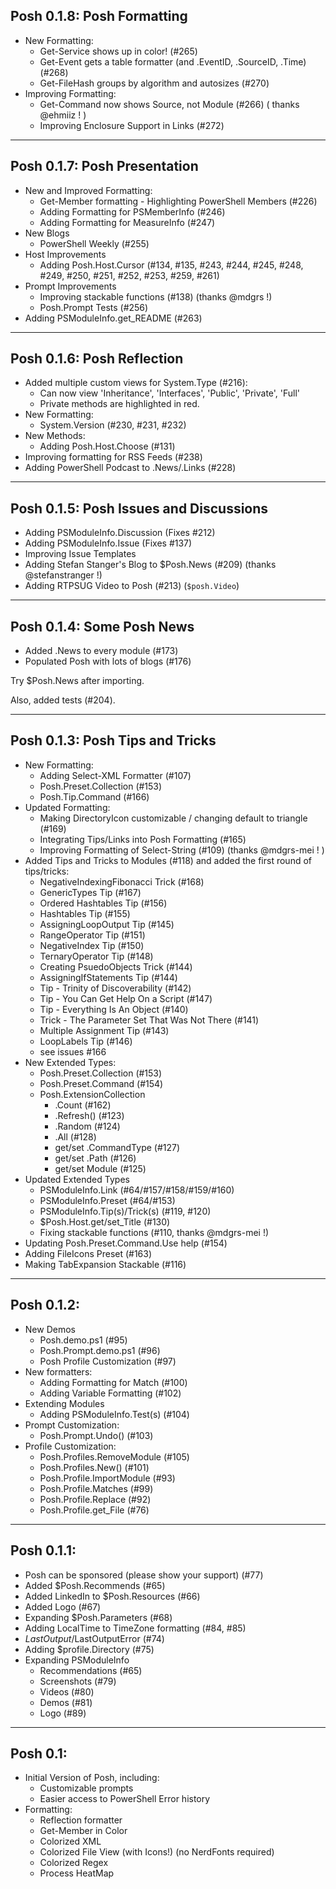 ## Posh 0.1.8: Posh Formatting

* New Formatting:
  * Get-Service shows up in color! (#265)
  * Get-Event gets a table formatter (and .EventID, .SourceID, .Time) (#268)
  * Get-FileHash groups by algorithm and autosizes (#270)
* Improving Formatting:
  * Get-Command now shows Source, not Module (#266) ( thanks @ehmiiz ! )
  * Improving Enclosure Support in Links (#272)

---

## Posh 0.1.7: Posh Presentation

* New and Improved Formatting:
  * Get-Member formatting - Highlighting PowerShell Members (#226)
  * Adding Formatting for PSMemberInfo (#246)
  * Adding Formatting for MeasureInfo (#247)
* New Blogs
  * PowerShell Weekly (#255)
* Host Improvements
  * Adding Posh.Host.Cursor (#134, #135, #243, #244, #245, #248, #249, #250, #251, #252, #253, #259, #261)
* Prompt Improvements
  * Improving stackable functions (#138) (thanks @mdgrs !)
  * Posh.Prompt Tests (#256)
* Adding PSModuleInfo.get_README (#263)

---

## Posh 0.1.6: Posh Reflection 

* Added multiple custom views for System.Type (#216):
  * Can now view 'Inheritance', 'Interfaces', 'Public', 'Private', 'Full'
  * Private methods are highlighted in red.
* New Formatting:
  * System.Version (#230, #231, #232)
* New Methods:
  * Adding Posh.Host.Choose (#131)
* Improving formatting for RSS Feeds (#238)
* Adding PowerShell Podcast to .News/.Links (#228)

---

## Posh 0.1.5: Posh Issues and Discussions

* Adding PSModuleInfo.Discussion (Fixes #212)
* Adding PSModuleInfo.Issue (Fixes #137)
* Improving Issue Templates
* Adding Stefan Stanger's Blog to $Posh.News (#209) (thanks @stefanstranger !)
* Adding RTPSUG Video to Posh (#213) (`$posh.Video`)

---

## Posh 0.1.4: Some Posh News

* Added .News to every module (#173)
* Populated Posh with lots of blogs (#176)

Try $Posh.News after importing.

Also, added tests (#204).

---

## Posh 0.1.3: Posh Tips and Tricks

* New Formatting:
  * Adding Select-XML Formatter (#107)
  * Posh.Preset.Collection (#153)
  * Posh.Tip.Command (#166)
* Updated Formatting:
  * Making DirectoryIcon customizable / changing default to triangle (#169)
  * Integrating Tips/Links into Posh Formatting (#165)
  * Improving Formatting of Select-String (#109) (thanks @mdgrs-mei ! )
* Added Tips and Tricks to Modules (#118) and added the first round of tips/tricks:
  * NegativeIndexingFibonacci Trick (#168)
  * GenericTypes Tip (#167)
  * Ordered Hashtables Tip (#156)
  * Hashtables Tip (#155)
  * AssigningLoopOutput Tip (#145)
  * RangeOperator Tip (#151)
  * NegativeIndex Tip (#150)
  * TernaryOperator Tip (#148)
  * Creating PsuedoObjects Trick (#144)
  * AssigningIfStatements Tip (#144)
  * Tip - Trinity of Discoverability (#142)
  * Tip - You Can Get Help On a Script (#147)
  * Tip - Everything Is An Object (#140)
  * Trick - The Parameter Set That Was Not There (#141)
  * Multiple Assignment Tip (#143)
  * LoopLabels Tip (#146)
  * see issues #166
* New Extended Types:
  * Posh.Preset.Collection (#153)
  * Posh.Preset.Command (#154)
  * Posh.ExtensionCollection
    * .Count (#162)
    * .Refresh() (#123)
    * .Random (#124)
    * .All (#128)
    * get/set .CommandType (#127)
    * get/set .Path (#126)
    * get/set Module (#125)
* Updated Extended Types
  * PSModuleInfo.Link (#64/#157/#158/#159/#160)
  * PSModuleInfo.Preset (#64/#153)
  * PSModuleInfo.Tip(s)/Trick(s) (#119, #120)
  * $Posh.Host.get/set_Title (#130)
  * Fixing stackable functions (#110, thanks @mdgrs-mei !)
* Updating Posh.Preset.Command.Use help (#154)
* Adding FileIcons Preset (#163)
* Making TabExpansion Stackable (#116)

---

## Posh 0.1.2:

* New Demos
  * Posh.demo.ps1 (#95)
  * Posh.Prompt.demo.ps1 (#96)
  * Posh Profile Customization (#97)
* New formatters:
  * Adding Formatting for Match (#100)
  * Adding Variable Formatting (#102)  
* Extending Modules
  * Adding PSModuleInfo.Test(s) (#104)
* Prompt Customization:
  * Posh.Prompt.Undo() (#103)
* Profile Customization:
  * Posh.Profiles.RemoveModule (#105)
  * Posh.Profiles.New() (#101)
  * Posh.Profile.ImportModule (#93)
  * Posh.Profile.Matches (#99)
  * Posh.Profile.Replace (#92)
  * Posh.Profile.get_File (#76)

---

## Posh 0.1.1:

* Posh can be sponsored (please show your support) (#77)
* Added $Posh.Recommends (#65)
* Added LinkedIn to $Posh.Resources (#66)
* Added Logo (#67)
* Expanding $Posh.Parameters (#68)
* Adding LocalTime to TimeZone formatting (#84, #85)
* $LastOutput/$LastOutputError (#74)
* Adding $profile.Directory (#75)
* Expanding PSModuleInfo
  * Recommendations (#65) 
  * Screenshots (#79)
  * Videos (#80)
  * Demos (#81)
  * Logo (#89)

---

## Posh 0.1:

* Initial Version of Posh, including:
  * Customizable prompts
  * Easier access to PowerShell Error history  
* Formatting:
  * Reflection formatter
  * Get-Member in Color
  * Colorized XML
  * Colorized File View (with Icons!) (no NerdFonts required)
  * Colorized Regex
  * Process HeatMap
